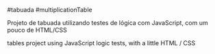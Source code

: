 #tabuada #multiplicationTable

Projeto de tabuada utilizando testes de lógica com JavaScript, com um pouco de HTML/CSS

tables project using JavaScript logic tests, with a little HTML / CSS
